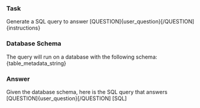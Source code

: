### Task
Generate a SQL query to answer [QUESTION]{user_question}[/QUESTION]
{instructions}

### Database Schema
The query will run on a database with the following schema:
{table_metadata_string}

### Answer
Given the database schema, here is the SQL query that answers [QUESTION]{user_question}[/QUESTION]
[SQL]